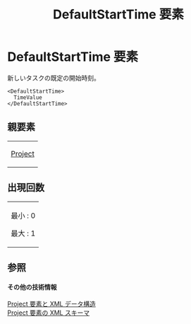 ﻿---
title: DefaultStartTime 要素
TOCTitle: DefaultStartTime 要素
ms:assetid: 86b1f0cf-d37a-4753-a904-39151b5d660a
ms:mtpsurl: https://msdn.microsoft.com/ja-jp/library/Bb968578(v=office.12)
ms:contentKeyID: 16741360
ms.date: 06/30/2008
mtps_version: v=office.12
ms.translationtype: HT
---

# DefaultStartTime 要素

新しいタスクの既定の開始時刻。

    <DefaultStartTime>
      TimeValue
    </DefaultStartTime>

## 親要素

<table>
<colgroup>
<col style="width: 100%" />
</colgroup>
<tbody>
<tr class="odd">
<td><p><a href="project-element.md">Project</a></p></td>
</tr>
</tbody>
</table>


## 出現回数


<table>
<colgroup>
<col style="width: 100%" />
</colgroup>
<tbody>
<tr class="odd">
<td><p>最小 : 0</p>
<p>最大 : 1</p></td>
</tr>
</tbody>
</table>


## 参照

#### その他の技術情報

[Project 要素と XML データ構造](project-elements-and-xml-structure.md)  
[Project 要素の XML スキーマ](xml-schema-for-the-project-element.md)

